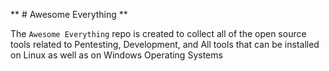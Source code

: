 ** # Awesome Everything **

The `Awesome Everything` repo is created to collect all of the open source tools related to Pentesting, Development, and All tools that can be installed on Linux as well as on Windows Operating Systems
